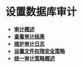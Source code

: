 # 设置数据库审计

-   **[审计概述](审计概述.md)**  
-   **[查看审计结果](查看审计结果.md)**  
-   **[维护审计日志](维护审计日志.md)**  
-   **[设置文件权限安全策略](设置文件权限安全策略.md)**  
-   **[统一审计策略概述](统一审计策略概述.md)**  



